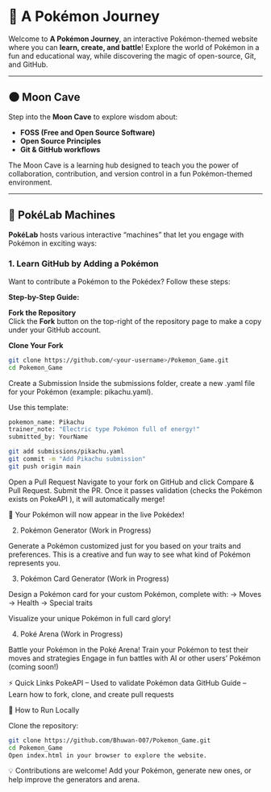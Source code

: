 # 🌟 A Pokémon Journey

Welcome to **A Pokémon Journey**, an interactive Pokémon-themed website where you can **learn, create, and battle**! Explore the world of Pokémon in a fun and educational way, while discovering the magic of open-source, Git, and GitHub.

---

## 🌑 Moon Cave

Step into the **Moon Cave** to explore wisdom about:

- **FOSS (Free and Open Source Software)**  
- **Open Source Principles**  
- **Git & GitHub workflows**  

The Moon Cave is a learning hub designed to teach you the power of collaboration, contribution, and version control in a fun Pokémon-themed environment.

---

## 🧪 PokéLab Machines

**PokéLab** hosts various interactive “machines” that let you engage with Pokémon in exciting ways:

### 1. Learn GitHub by Adding a Pokémon

Want to contribute a Pokémon to the Pokédex? Follow these steps:

**Step-by-Step Guide:**

**Fork the Repository**  
Click the **Fork** button on the top-right of the repository page to make a copy under your GitHub account.

**Clone Your Fork**
```bash
git clone https://github.com/<your-username>/Pokemon_Game.git
cd Pokemon_Game
```

Create a Submission
Inside the submissions folder, create a new .yaml file for your Pokémon (example: pikachu.yaml).

Use this template:
```bash
pokemon_name: Pikachu
trainer_note: "Electric type Pokémon full of energy!"
submitted_by: YourName
```
```bash
git add submissions/pikachu.yaml
git commit -m "Add Pikachu submission"
git push origin main
```

Open a Pull Request
Navigate to your fork on GitHub and click Compare & Pull Request. Submit the PR. Once it passes validation (checks the Pokémon exists on PokeAPI
), it will automatically merge!

🎉 Your Pokémon will now appear in the live Pokédex!

2. Pokémon Generator (Work in Progress)

Generate a Pokémon customized just for you based on your traits and preferences. This is a creative and fun way to see what kind of Pokémon represents you.

3. Pokémon Card Generator (Work in Progress)

Design a Pokémon card for your custom Pokémon, complete with:
-> Moves
-> Health
-> Special traits

Visualize your unique Pokémon in full card glory!

4. Poké Arena (Work in Progress)

Battle your Pokémon in the Poké Arena!
Train your Pokémon to test their moves and strategies
Engage in fun battles with AI or other users’ Pokémon (coming soon!)

⚡ Quick Links
PokeAPI
 – Used to validate Pokémon data
GitHub Guide
 – Learn how to fork, clone, and create pull requests


🚀 How to Run Locally

Clone the repository:
```bash
git clone https://github.com/Bhuwan-007/Pokemon_Game.git
cd Pokemon_Game
Open index.html in your browser to explore the website.
```

💡 Contributions are welcome! Add your Pokémon, generate new ones, or help improve the generators and arena.
